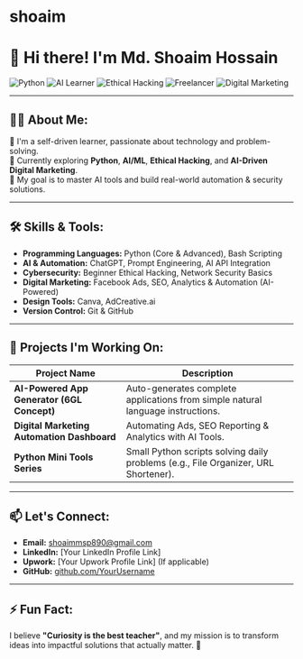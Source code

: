 # shoaim 
# 👋 Hi there! I'm Md. Shoaim Hossain

![Python](https://img.shields.io/badge/Python-3776AB?style=for-the-badge&logo=python&logoColor=white)
![AI Learner](https://img.shields.io/badge/AI%2FML%20Enthusiast-00C853?style=for-the-badge)
![Ethical Hacking](https://img.shields.io/badge/Ethical%20Hacking-000000?style=for-the-badge&logo=hackthebox&logoColor=white)
![Freelancer](https://img.shields.io/badge/Freelancer-FF5722?style=for-the-badge)
![Digital Marketing](https://img.shields.io/badge/Digital%20Marketing-0A66C2?style=for-the-badge&logo=googleanalytics&logoColor=white)

---

## 🧑‍💻 About Me:
🚀 I'm a self-driven learner, passionate about technology and problem-solving.  
🌱 Currently exploring **Python**, **AI/ML**, **Ethical Hacking**, and **AI-Driven Digital Marketing**.  
🎯 My goal is to master AI tools and build real-world automation & security solutions.

---

## 🛠️ Skills & Tools:
- **Programming Languages:** Python (Core & Advanced), Bash Scripting
- **AI & Automation:** ChatGPT, Prompt Engineering, AI API Integration
- **Cybersecurity:** Beginner Ethical Hacking, Network Security Basics
- **Digital Marketing:** Facebook Ads, SEO, Analytics & Automation (AI-Powered)
- **Design Tools:** Canva, AdCreative.ai
- **Version Control:** Git & GitHub

---

## 📂 Projects I'm Working On:
| Project Name | Description |
|--------------|-------------|
| **AI-Powered App Generator (6GL Concept)** | Auto-generates complete applications from simple natural language instructions. |
| **Digital Marketing Automation Dashboard** | Automating Ads, SEO Reporting & Analytics with AI Tools. |
| **Python Mini Tools Series** | Small Python scripts solving daily problems (e.g., File Organizer, URL Shortener). |

---

## 📫 Let's Connect:
- **Email:** shoaimmsp890@gmail.com
- **LinkedIn:** [Your LinkedIn Profile Link]
- **Upwork:** [Your Upwork Profile Link] (If applicable)
- **GitHub:** [github.com/YourUsername](https://github.com/YourUsername)

---

## ⚡ Fun Fact:
I believe **"Curiosity is the best teacher"**, and my mission is to transform ideas into impactful solutions that actually matter. 🚀
